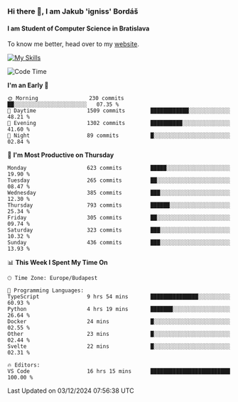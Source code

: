 ### Hi there 👋, I am Jakub 'igniss' Bordáš

#### I am Student of Computer Science in Bratislava
To know me better, head over to my [website](https://bordas.sk).

[![My Skills](https://skillicons.dev/icons?i=js,html,css,figma,svelte,java,kotlin,python,postgresql,typescript,nest,nodejs)](https://bordas.sk)


<!--START_SECTION:waka-->
![Code Time](http://img.shields.io/badge/Code%20Time-1%2C606%20hrs%2055%20mins-blue)

**I'm an Early 🐤** 

```text
🌞 Morning                230 commits         ██░░░░░░░░░░░░░░░░░░░░░░░   07.35 % 
🌆 Daytime                1509 commits        ████████████░░░░░░░░░░░░░   48.21 % 
🌃 Evening                1302 commits        ██████████░░░░░░░░░░░░░░░   41.60 % 
🌙 Night                  89 commits          █░░░░░░░░░░░░░░░░░░░░░░░░   02.84 % 
```
📅 **I'm Most Productive on Thursday** 

```text
Monday                   623 commits         █████░░░░░░░░░░░░░░░░░░░░   19.90 % 
Tuesday                  265 commits         ██░░░░░░░░░░░░░░░░░░░░░░░   08.47 % 
Wednesday                385 commits         ███░░░░░░░░░░░░░░░░░░░░░░   12.30 % 
Thursday                 793 commits         ██████░░░░░░░░░░░░░░░░░░░   25.34 % 
Friday                   305 commits         ██░░░░░░░░░░░░░░░░░░░░░░░   09.74 % 
Saturday                 323 commits         ███░░░░░░░░░░░░░░░░░░░░░░   10.32 % 
Sunday                   436 commits         ███░░░░░░░░░░░░░░░░░░░░░░   13.93 % 
```


📊 **This Week I Spent My Time On** 

```text
🕑︎ Time Zone: Europe/Budapest

💬 Programming Languages: 
TypeScript               9 hrs 54 mins       ███████████████░░░░░░░░░░   60.93 % 
Python                   4 hrs 19 mins       ███████░░░░░░░░░░░░░░░░░░   26.64 % 
Docker                   24 mins             █░░░░░░░░░░░░░░░░░░░░░░░░   02.55 % 
Other                    23 mins             █░░░░░░░░░░░░░░░░░░░░░░░░   02.44 % 
Svelte                   22 mins             █░░░░░░░░░░░░░░░░░░░░░░░░   02.31 % 

🔥 Editors: 
VS Code                  16 hrs 15 mins      █████████████████████████   100.00 % 
```


 Last Updated on 03/12/2024 07:56:38 UTC
<!--END_SECTION:waka-->
